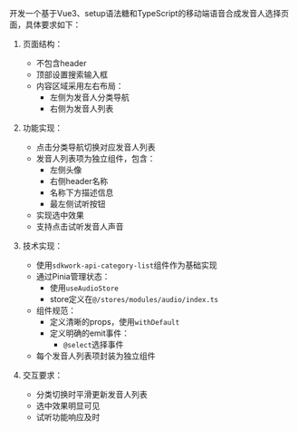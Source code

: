 开发一个基于Vue3、setup语法糖和TypeScript的移动端语音合成发音人选择页面，具体要求如下：

1. 页面结构：
   - 不包含header
   - 顶部设置搜索输入框
   - 内容区域采用左右布局：
     * 左侧为发音人分类导航
     * 右侧为发音人列表

2. 功能实现：
   - 点击分类导航切换对应发音人列表
   - 发音人列表项为独立组件，包含：
     * 左侧头像
     * 右侧header名称
     * 名称下方描述信息
     * 最左侧试听按钮
   - 实现选中效果
   - 支持点击试听发音人声音

3. 技术实现：
   - 使用`sdkwork-api-category-list`组件作为基础实现
   - 通过Pinia管理状态：
     * 使用`useAudioStore`
     * store定义在`@/stores/modules/audio/index.ts`
   - 组件规范：
     * 定义清晰的props，使用`withDefault`
     * 定义明确的emit事件：
       - `@select`选择事件
   - 每个发音人列表项封装为独立组件

4. 交互要求：
   - 分类切换时平滑更新发音人列表
   - 选中效果明显可见
   - 试听功能响应及时